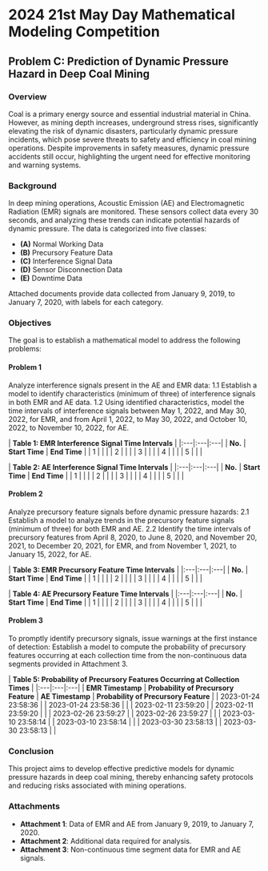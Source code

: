 # 2024 21st May Day Mathematical Modeling Competition

## Problem C: Prediction of Dynamic Pressure Hazard in Deep Coal Mining

### Overview
Coal is a primary energy source and essential industrial material in China. However, as mining depth increases, underground stress rises, significantly elevating the risk of dynamic disasters, particularly dynamic pressure incidents, which pose severe threats to safety and efficiency in coal mining operations. Despite improvements in safety measures, dynamic pressure accidents still occur, highlighting the urgent need for effective monitoring and warning systems.

### Background
In deep mining operations, Acoustic Emission (AE) and Electromagnetic Radiation (EMR) signals are monitored. These sensors collect data every 30 seconds, and analyzing these trends can indicate potential hazards of dynamic pressure. The data is categorized into five classes:
- **(A)** Normal Working Data
- **(B)** Precursory Feature Data
- **(C)** Interference Signal Data
- **(D)** Sensor Disconnection Data
- **(E)** Downtime Data

Attached documents provide data collected from January 9, 2019, to January 7, 2020, with labels for each category.

### Objectives
The goal is to establish a mathematical model to address the following problems:

#### Problem 1
Analyze interference signals present in the AE and EMR data:
1.1 Establish a model to identify characteristics (minimum of three) of interference signals in both EMR and AE data.
1.2 Using identified characteristics, model the time intervals of interference signals between May 1, 2022, and May 30, 2022, for EMR, and from April 1, 2022, to May 30, 2022, and October 10, 2022, to November 10, 2022, for AE.

| **Table 1: EMR Interference Signal Time Intervals** |
|:---|:---|:---|
| **No.** | **Start Time** | **End Time** |
| 1 | | |
| 2 | | |
| 3 | | |
| 4 | | |
| 5 | | |

| **Table 2: AE Interference Signal Time Intervals** |
|:---|:---|:---|
| **No.** | **Start Time** | **End Time** |
| 1 | | |
| 2 | | |
| 3 | | |
| 4 | | |
| 5 | | |

#### Problem 2
Analyze precursory feature signals before dynamic pressure hazards:
2.1 Establish a model to analyze trends in the precursory feature signals (minimum of three) for both EMR and AE.
2.2 Identify the time intervals of precursory features from April 8, 2020, to June 8, 2020, and November 20, 2021, to December 20, 2021, for EMR, and from November 1, 2021, to January 15, 2022, for AE.

| **Table 3: EMR Precursory Feature Time Intervals** |
|:---|:---|:---|
| **No.** | **Start Time** | **End Time** |
| 1 | | |
| 2 | | |
| 3 | | |
| 4 | | |
| 5 | | |

| **Table 4: AE Precursory Feature Time Intervals** |
|:---|:---|:---|
| **No.** | **Start Time** | **End Time** |
| 1 | | |
| 2 | | |
| 3 | | |
| 4 | | |
| 5 | | |

#### Problem 3
To promptly identify precursory signals, issue warnings at the first instance of detection:
Establish a model to compute the probability of precursory features occurring at each collection time from the non-continuous data segments provided in Attachment 3.

| **Table 5: Probability of Precursory Features Occurring at Collection Times** |
|:---|:---|:---|
| **EMR Timestamp** | **Probability of Precursory Feature** | **AE Timestamp** | **Probability of Precursory Feature** |
| 2023-01-24 23:58:36 | | 2023-01-24 23:58:36 | |
| 2023-02-11 23:59:20 | | 2023-02-11 23:59:20 | |
| 2023-02-26 23:59:27 | | 2023-02-26 23:59:27 | |
| 2023-03-10 23:58:14 | | 2023-03-10 23:58:14 | |
| 2023-03-30 23:58:13 | | 2023-03-30 23:58:13 | |

### Conclusion
This project aims to develop effective predictive models for dynamic pressure hazards in deep coal mining, thereby enhancing safety protocols and reducing risks associated with mining operations.

### Attachments
- **Attachment 1**: Data of EMR and AE from January 9, 2019, to January 7, 2020.
- **Attachment 2**: Additional data required for analysis.
- **Attachment 3**: Non-continuous time segment data for EMR and AE signals.

